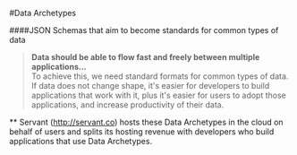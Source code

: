 #Data Archetypes

####JSON Schemas that aim to become standards for common types of data
  
>**Data should be able to flow fast and freely between multiple applications...**  
>To achieve this, we need standard formats for common types of data.  If data does not change shape, it's easier for developers to build applications that work with it, plus it's easier for users to adopt those applications, and increase productivity of their data.

** Servant (http://servant.co) hosts these Data Archetypes in the cloud on behalf of users and splits its hosting revenue with developers who build applications that use Data Archetypes.